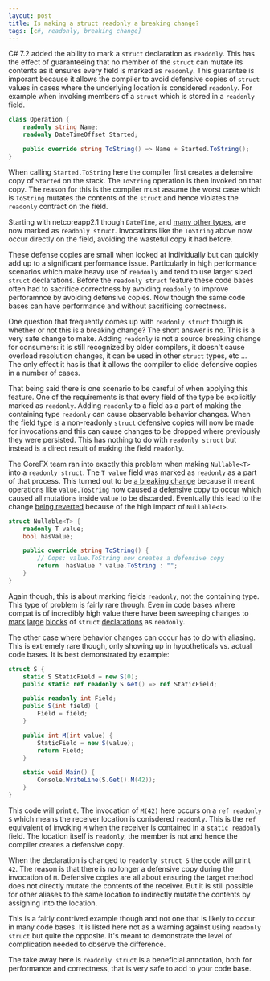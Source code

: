 ```yaml
---
layout: post
title: Is making a struct readonly a breaking change?
tags: [c#, readonly, breaking change]
---
```


C# 7.2 added the ability to mark a `struct` declaration as `readonly`. This has the effect of guaranteeing that no 
member of the `struct` can mutate its contents as it ensures every field is marked as `readonly`. This guarantee is 
imporant because it allows the compiler to avoid defensive copies of `struct` values in cases where the underlying 
location is considered `readonly`. For example when invoking members of a `struct` which is stored in a 
`readonly` field. 

``` csharp
class Operation { 
    readonly string Name;
    readonly DateTimeOffset Started;

    public override string ToString() => Name + Started.ToString();
}
```

When calling `Started.ToString` here the compiler first creates a defensive copy of `Started` on the stack. The 
`ToString` operation is then invoked on that copy. The reason for this is the compiler must assume the worst case
which is `ToString` mutates the contents of the `struct` and hence violates the `readonly` contract on the field. 

Starting with netcoreapp2.1 though `DateTime`, and [many other types](https://github.com/dotnet/corefx/pull/24997),
are now marked as `readonly struct`. Invocations like the `ToString` above now occur directly on the field, avoiding
the wasteful copy it had before. 

These defense copies are small when looked at individually but can quickly add up to a significant performance issue. 
Particularly in high performance scenarios which make heavy use of `readonly` and tend to use larger sized `struct` 
declarations. Before the `readonly struct` feature these code bases often had to sacrifice correctness by avoiding
`readonly` to improve perforamnce by avoiding defensive copies. Now though the same code bases can have performance 
and without sacrificing correctness.

One question that frequently comes up with `readonly struct` though is whether or not this is a breaking change? The 
short answer is no. This is a very safe change to make. Adding `readonly` is not a source breaking change for 
consumers: it is still recognized by older compilers, it doesn't cause overload resolution changes, it can be used in 
other `struct` types, etc ... The only effect it has is that it allows the compiler to elide defensive copies in a
number of cases.

That being said there is one scenario to be careful of when applying this feature. One of the requirements is that every 
field of the type be explicitly marked as `readonly`. Adding `readonly` to a field as a part of making the containing
type `readonly` can cause observable behavior changes. When the field type is a non-readonly `struct` defensive copies 
will now be made for invocations and this can cause changes to be dropped where previously they were persisted. This 
has nothing to do with `readonly struct` but instead is a direct result of making the field `readonly`.

The CoreFX team ran into exactly this problem when making `Nullable<T>` into a `readonly struct`. The `T value` field 
was marked as `readonly` as a part of that process. This turned out to be 
[a breaking change](https://github.com/dotnet/corefx/pull/24997#issuecomment-346523578) because it meant operations 
like `value.ToString` now caused a defensive copy to occur which caused all mutations inside `value` to be discarded.
Eventually this lead to the change [being reverted](https://github.com/dotnet/coreclr/pull/15198) because of the high
impact of `Nullable<T>`. 

``` csharp
struct Nullable<T> { 
    readonly T value;
    bool hasValue;

    public override string ToString() {
        // Oops: value.ToString now creates a defensive copy
        return  hasValue ? value.ToString : "";
    }
}
```

Again though, this is about marking fields `readonly`, not the containing type. This type of problem is fairly rare
though. Even in code bases where compat is of incredibly high value there have been sweeping changes to 
[mark](https://github.com/dotnet/roslyn/pull/34478) [large](https://github.com/dotnet/corefx/pull/24997)
[blocks](https://github.com/dotnet/coreclr/pull/14789) of `struct` 
[declarations](https://github.com/dotnet/corert/pull/4855) as `readonly`. 

The other case where behavior changes can occur has to do with aliasing. This is extremely rare though, only showing 
up in hypotheticals vs. actual code bases. It is best demonstrated by example:

``` csharp
struct S { 
    static S StaticField = new S(0);
    public static ref readonly S Get() => ref StaticField;

    public readonly int Field;
    public S(int field) {
        Field = field;
    }

    public int M(int value) {
        StaticField = new S(value);
        return Field;
    }

    static void Main() {
        Console.WriteLine(S.Get().M(42));
    }
}
```

This code will print `0`. The invocation of `M(42)` here occurs on a `ref readonly S` which means the receiver location
is conisdered `readonly`. This is the `ref` equivalent of invoking `M` when the receiver is contained in a 
`static readonly` field. The location itself is `readonly`, the member is not and hence the compiler creates a 
defensive copy. 

When the declaration is changed to `readonly struct S` the code will print `42`. The reason is that there is no longer
a defensive copy during the invocation of `M`. Defensive copies are all about ensuring the target method does not 
directly mutate the contents of the receiver. But it is still possible for other aliases to the same location to 
indirectly mutate the contents by assigning into the location.

This is a fairly contrived example though and not one that is likely to occur in many code bases. It is listed here 
not as a warning against using `readonly struct` but quite the opposite. It's meant to demonstrate the level of 
complication needed to observe the difference.

The take away here is `readonly struct` is a beneficial annotation, both for performance and correctness, that is 
very safe to add to your code base.